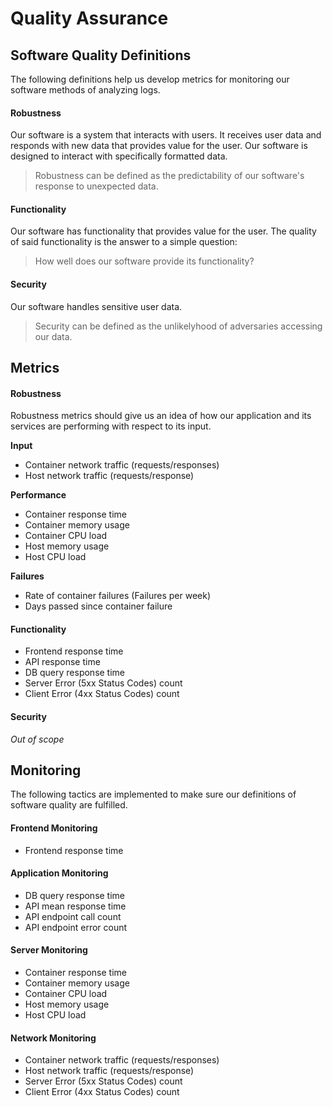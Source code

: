 # Quality Assurance

Software Quality Definitions
---

The following definitions help us develop metrics for monitoring our software methods of analyzing logs.

#### Robustness

Our software is a system that interacts with users. 
It receives user data and responds with new data that provides value for the user.
Our software is designed to interact with specifically formatted data.

> Robustness can be defined as the predictability of our software's response to unexpected data.

#### Functionality

Our software has functionality that provides value for the user.
The quality of said functionality is the answer to a simple question:

> How well does our software provide its functionality?

#### Security

Our software handles sensitive user data.

> Security can be defined as the unlikelyhood of adversaries accessing our data.

Metrics
---

#### Robustness
Robustness metrics should give us an idea of how our application and its services are performing with respect to its input.

**Input**
- Container network traffic (requests/responses)
- Host network traffic (requests/response)

**Performance**
- Container response time
- Container memory usage
- Container CPU load
- Host memory usage
- Host CPU load

**Failures**
- Rate of container failures (Failures per week)
- Days passed since container failure


#### Functionality
- Frontend response time
- API response time
- DB query response time
- Server Error (5xx Status Codes) count
- Client Error (4xx Status Codes) count

#### Security
*Out of scope*

Monitoring
---

The following tactics are implemented to make sure our definitions of software quality are fulfilled.

#### Frontend Monitoring
- Frontend response time

#### Application Monitoring
- DB query response time
- API mean response time
- API endpoint call count
- API endpoint error count

#### Server Monitoring
- Container response time
- Container memory usage
- Container CPU load
- Host memory usage
- Host CPU load

#### Network Monitoring
- Container network traffic (requests/responses)
- Host network traffic (requests/response)
- Server Error (5xx Status Codes) count
- Client Error (4xx Status Codes) count
